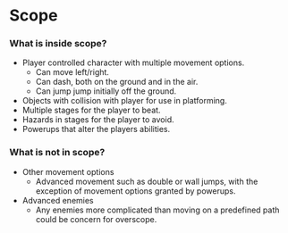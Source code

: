# Scope
### What is inside scope?
- Player controlled character with multiple movement options.
  - Can move left/right.
  - Can dash, both on the ground and in the air.
  - Can jump jump initially off the ground.
- Objects with collision with player for use in platforming.
- Multiple stages for the player to beat.
- Hazards in stages for the player to avoid.
- Powerups that alter the players abilities.
### What is not in scope?
- Other movement options
  - Advanced movement such as double or wall jumps, with the exception of movement options granted by powerups.
- Advanced enemies
  - Any enemies more complicated than moving on a predefined path could be concern for overscope.
